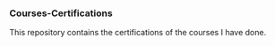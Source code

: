 ### Courses-Certifications

This repository contains the certifications of the courses I have done.
